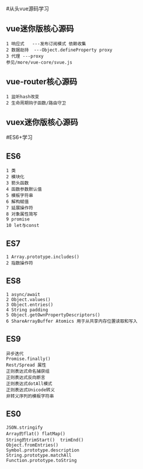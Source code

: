 #从头vue源码学习

## vue迷你版核心源码
    1 响应式   ---发布订阅模式 依赖收集
    2 数据劫持  ---Object.defineProperty proxy
    3 代理 ---proxy
    参见/more/vue-core/svue.js

## vue-router核心源码
    1 监听hash改变
    2 生命周期钩子函数/路由守卫
    
## vuex迷你版核心源码

#ES6+学习

## ES6
    1 类
    2 模块化
    3 箭头函数
    4 函数参数默认值
    5 模板字符串
    6 解构赋值
    7 延展操作符
    8 对象属性简写
    9 promise
    10 let与const
    
## ES7
    1 Array.prototype.includes()
    2 指数操作符
    
## ES8
    1 async/await
    2 Object.values()
    3 Object.entries()
    4 String padding
    5 Object.getOwnPropertyDescriptors()
    6 ShareArrayBuffer Atomics 用于从共享内存位置读取和写入
    
## ES9
    异步迭代
    Promise.finally()
    Rest/Spread 属性
    正则表达式命名捕获组
    正则表达式反向断言
    正则表达式dotAll模式
    正则表达式Unicode转义
    非转义序列的模板字符串
    
## ES0
    JSON.stringify
    Array的flat() flatMap()
    String的trimStart()  trimEnd()
    Object.fromEntries()
    Symbol.prototype.description
    String.prototype.matchAll
    Function.prototype.toString
    

